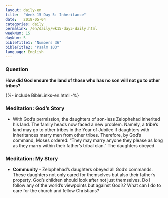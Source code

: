 ```yaml
---
layout: daily-en
title:  "Week 15 Day 5: Inheritance"
date:   2018-05-04
categories: daily
permalink: /en/daily/wk15-day5-daily.html
weekNum: 15
dayNum: 5
bibleTitle1: "Numbers 36"
bibleTitle2: "Psalm 103"
language: English
---
```


### Question
**How did God ensure the land of those who has no son will not go to other tribes?**

{%- include BibleLinks-en.html -%}

### Meditation: God’s Story
+ With God’s permission, the daughters of son-less Zelophehad inherited his land. The family heads now faced a new problem. Namely, a tribe’s land may go to other tribes in the Year of Jubilee if daughters with inheritances marry men from other tribes. Therefore, by God’s command, Moses ordered: “They may marry anyone they please as long as they marry within their father’s tribal clan.” The daughters obeyed.

### Meditation: My Story
+ **Community** - Zelophehad’s daughters obeyed all God’s commands. These daughters not only cared for themselves but also their father’s property. God’s children should look after not just themselves. Do I follow any of the world’s viewpoints but against God’s? What can I do to care for the church and fellow Christians?

